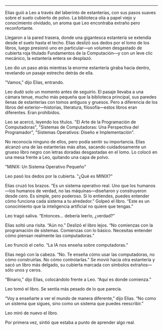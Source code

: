 ---

Elias guió a Leo a través del laberinto de estanterías, con sus pasos suaves
sobre el suelo cubierto de polvo. La biblioteca olía a papel viejo y
conocimiento olvidado, un aroma que Leo encontraba extraño pero reconfortante.

Llegaron a la pared trasera, donde una gigantesca estantería se extendía desde
el suelo hasta el techo. Elias deslizó sus dedos por el lomo de los libros,
luego presionó uno en particular—un volumen desgastado de cubierta roja
titulado Fundamentos de la Computación—y con un leve clic mecánico,
la estantería entera se desplazó.

Leo dio un paso atrás mientras la enorme estantería giraba hacia dentro, revelando
un pasaje estrecho detrás de ella.

"Vamos," dijo Elias, entrando.

Leo dudó solo un momento antes de seguirlo. El pasaje llevaba a una
cámara tenue, mucho más pequeña que la biblioteca principal, sus paredes llenas
de estanterías con tomos antiguos y gruesos. Pero a diferencia de los libros del exterior—historias, literatura, filosofía—estos libros eran
diferentes. Eran prohibidos.

Leo se acercó, leyendo los títulos. "El Arte de la Programación de Computadoras", "Sistemas de Computadoras: Una Perspectiva del Programador",
"Sistemas Operativos: Diseño e Implementación".

No reconocía ninguno de ellos, pero podía sentir su importancia. Elias
alcanzó una de las estanterías más altas, sacando cuidadosamente un grueso
libro negro con letras doradas desgastadas en el lomo. Lo colocó en una
mesa frente a Leo, quitando una capa de polvo.

"MINIX: Un Sistema Operativo Pequeño"

Leo pasó los dedos por la cubierta. "¿Qué es MINIX?"  

Elias cruzó los brazos. “Es un sistema operativo real. Uno que
los humanos—los humanos de verdad, no las máquinas—diseñaron y construyeron
desde cero. Es simple, pero poderoso. Si lo entiendes, puedes
entender cómo funciona cada sistema a tu alrededor.” Golpeó el
libro. “Este es un conocimiento que la inteligencia artificial no quiere que tengas.”

Leo tragó saliva. “Entonces... debería leerlo, ¿verdad?”  

Elias soltó una risita. “Aún no.” Deslizó el libro lejos. “No comienzas
con la programación de sistemas. Comienzas con lo básico. Necesitas
entender cómo piensan realmente las computadoras.”

Leo frunció el ceño. “La IA nos enseña sobre computadoras.”  

Elias negó con la cabeza. “No. Te enseña cómo usar las computadoras,
no cómo construirlas. No cómo controlarlas.” Se movió hacia
otra estantería y sacó un libro más delgado, su cubierta marcada con
símbolos extraños—sólo unos y ceros.

“Binario,” dijo Elias, colocándolo frente a Leo. “Aquí es donde
comienza.”

Leo tomó el libro. Se sentía más pesado de lo que parecía.  

“Voy a enseñarte a ver el mundo de manera diferente,” dijo Elias. “No como un sistema que sigues, sino como un sistema que puedes
reescribir.”

Leo miró de nuevo el libro.  

Por primera vez, sintió que estaba a punto de aprender algo
real.